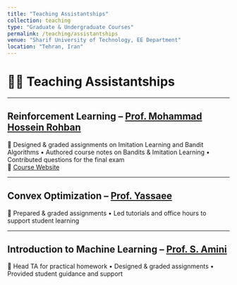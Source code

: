 ```yaml
---
title: "Teaching Assistantships"
collection: teaching
type: "Graduate & Undergraduate Courses"
permalink: /teaching/assistantships
venue: "Sharif University of Technology, EE Department"
location: "Tehran, Iran"
---
```


# 👩‍🏫 Teaching Assistantships  

---

## **Reinforcement Learning** – [Prof. Mohammad Hossein Rohban](https://scholar.google.com/citations?user=pRyJ6FkAAAAJ&hl=en)  
🤖 Designed & graded assignments on Imitation Learning and Bandit Algorithms • Authored course notes on Bandits & Imitation Learning • Contributed questions for the final exam  
🔗 [Course Website](https://deeprlcourse.github.io/)  

---

## **Convex Optimization** – [Prof. Yassaee](https://scholar.google.com/citations?user=Y6vuiBUAAAAJ&hl=en)  
📘 Prepared & graded assignments • Led tutorials and office hours to support student learning  

---

## **Introduction to Machine Learning** – [Prof. S. Amini](https://scholar.google.com/citations?user=24GngZYAAAAJ&hl=en)  
📝 Head TA for practical homework • Designed & graded assignments • Provided student guidance and support  
